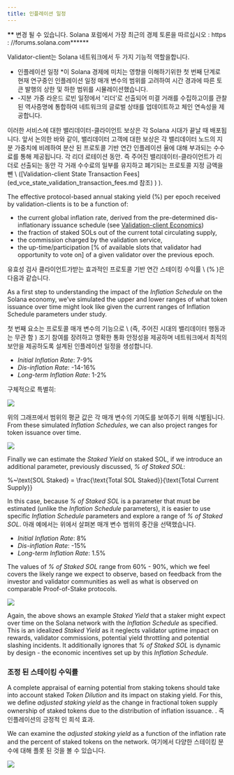 ```yaml
---
title: 인플레이션 일정
---
```


**\*\*** 변경 될 수 있습니다. Solana 포럼에서 가장 최근의 경제 토론을 따르십시오 : https : //forums.solana.com**\*\***

Validator-client는 Solana 네트워크에서 두 가지 기능적 역할을합니다.

- 인플레이션 일정 \*이 Solana 경제에 미치는 영향을 이해하기위한 첫 번째 단계로 현재 연구중인 인플레이션 일정 매개 변수의 범위를 고려하여 시간 경과에 따른 토큰 발행의 상한 및 하한 범위를 시뮬레이션했습니다.
- -지분 가중 라운드 로빈 일정에서 '리더'로 선출되어 미결 거래를 수집하고이를 관찰 된 역사증명에 통합하여 네트워크의 글로벌 상태를 업데이트하고 체인 연속성을 제공합니다.

이러한 서비스에 대한 밸리데이터-클라이언트 보상은 각 Solana 시대가 끝날 때 배포됩니다. 앞서 논의한 바와 같이, 밸리데이터 고객에 대한 보상은 각 밸리데이터 노드의 지분 가중치에 비례하여 분산 된 프로토콜 기반 연간 인플레이션 율에 대해 부과되는 수수료를 통해 제공됩니다. 각 리더 로테이션 동안. 즉 주어진 밸리데이터-클라이언트가 리더로 선출되는 동안 각 거래 수수료의 일부를 유지하고 폐기되는 프로토콜 지정 금액을 뺀 \ (\[Validation-client State Transaction Fees\] (ed_vce_state_validation_transaction_fees.md 참조) ) \).

The effective protocol-based annual staking yield \(%\) per epoch received by validation-clients is to be a function of:

- the current global inflation rate, derived from the pre-determined dis-inflationary issuance schedule \(see [Validation-client Economics](ed_vce_overview.md)\)
- the fraction of staked SOLs out of the current total circulating supply,
- the commission charged by the validation service,
- the up-time/participation \[% of available slots that validator had opportunity to vote on\] of a given validator over the previous epoch.

유효성 검사 클라이언트가받는 효과적인 프로토콜 기반 연간 스테이킹 수익률 \ (% \)은 다음과 같습니다.

As a first step to understanding the impact of the _Inflation Schedule_ on the Solana economy, we’ve simulated the upper and lower ranges of what token issuance over time might look like given the current ranges of Inflation Schedule parameters under study.

첫 번째 요소는 프로토콜 매개 변수의 기능으로 \ (즉, 주어진 시대의 밸리데이터 행동과는 무관 함 \) 조기 참여를 장려하고 명확한 통화 안정성을 제공하며 네트워크에서 최적의 보안을 제공하도록 설계된 인플레이션 일정을 생성합니다.

- _Initial Inflation Rate_: 7-9%
- _Dis-inflation Rate_: -14-16%
- _Long-term Inflation Rate_: 1-2%

구체적으로 특별히:

![](/img/p_inflation_schedule_ranges_w_comments.png)

위의 그래프에서 범위의 평균 값은 각 매개 변수의 기여도를 보여주기 위해 식별됩니다. From these simulated _Inflation Schedules_, we can also project ranges for token issuance over time.

![](/img/p_total_supply_ranges.png)

Finally we can estimate the _Staked Yield_ on staked SOL, if we introduce an additional parameter, previously discussed, _% of Staked SOL_:

%~\text{SOL Staked} = \frac{\text{Total SOL Staked}}{\text{Total Current Supply}}

In this case, because _% of Staked SOL_ is a parameter that must be estimated (unlike the _Inflation Schedule_ parameters), it is easier to use specific _Inflation Schedule_ parameters and explore a range of _% of Staked SOL_. 아래 예에서는 위에서 살펴본 매개 변수 범위의 중간을 선택했습니다.

- _Initial Inflation Rate_: 8%
- _Dis-inflation Rate_: -15%
- _Long-term Inflation Rate_: 1.5%

The values of _% of Staked SOL_ range from 60% - 90%, which we feel covers the likely range we expect to observe, based on feedback from the investor and validator communities as well as what is observed on comparable Proof-of-Stake protocols.

![](/img/p_ex_staked_yields.png)

Again, the above shows an example _Staked Yield_ that a staker might expect over time on the Solana network with the _Inflation Schedule_ as specified. This is an idealized _Staked Yield_ as it neglects validator uptime impact on rewards, validator commissions, potential yield throttling and potential slashing incidents. It additionally ignores that _% of Staked SOL_ is dynamic by design - the economic incentives set up by this _Inflation Schedule_.

### 조정 된 스테이킹 수익률

A complete appraisal of earning potential from staking tokens should take into account staked _Token Dilution_ and its impact on staking yield. For this, we define _adjusted staking yield_ as the change in fractional token supply ownership of staked tokens due to the distribution of inflation issuance. . 즉 인플레이션의 긍정적 인 희석 효과.

We can examine the _adjusted staking yield_ as a function of the inflation rate and the percent of staked tokens on the network. 여기에서 다양한 스테이킹 분수에 대해 플롯 된 것을 볼 수 있습니다.

![](/img/p_ex_staked_dilution.png)
